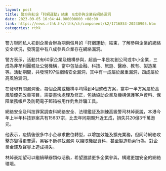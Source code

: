 ```yaml
---
layout: post
title: 警方與初企「狩網運動」結束　8成參與企業有網絡漏洞
date: 2023-09-05 16:04:44.000000000 +08:00
link: https://news.rthk.hk/rthk/ch/component/k2/1716853-20230905.htm
categories: rthk
---
```


警方聯同私人初創企業合辦為期兩個月的「狩網運動」結束，了解參與企業的網絡安全狀況，發現當中有八成參與企業存在網絡漏洞。

警方表示，活動共有60家企業及機構參與，超過一半是初創公司或中小企業，三成為非牟利團體及公營機構，當中包括金融、科技、旅遊、醫療、教有、製造業等。活動期間，共發現197個網絡安全漏洞，其中有一成屬於嚴重漏洞，四成屬於高風險漏洞。

在發現有關漏洞後，每個企業或機構平均得到4個整改方案，當中一半方案屬於高風險優先改善項目，需要盡快處理及修正，包括協助企業及機構保護客戶資料、保障業務帳戶及防範電子郵箱被用作釣魚詐騙工具。

網絡安全及科技罪案調查科網絡安全、法理鑑証及訓練高級警司林焯豪說，本港今年上半年科技罪案共有15637宗，比去年同期飇升近五成，損失共20億3千萬港元。

他表示，疫情後很多中小企尋求數位轉型，以增加效能及擴充業務，但同時網絡攻擊亦變得更普遍，黑客不斷尋找漏洞 以竊取機密資料，甚至製造勒索行為，對企業金錢及聲譽上造成捐失。

林焯豪期望可以繼續舉辦類似活動，希望邀請更多企業參與，構建更加安全的網絡環境。

